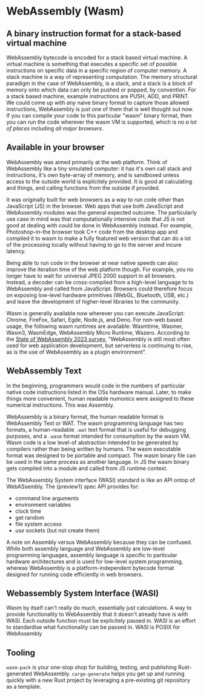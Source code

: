 # WebAssembly (Wasm)

## A binary instruction format for a stack-based virtual machine

WebAssembly bytecode is encoded for a stack based virtual machine.
A virtual machine is something that executes a specific set of possible instructions on specific data in a specific region of computer memory.
A stack machine is a way of representing computation.
The memory structural paradigm in the case of WebAssembly, is a stack, and a stack is a block of memory onto which data can only be pushed or popped, by convention.
For a stack based machine, example instructions are PUSH, ADD, and PRINT.
We could come up with _any_ naive binary format to capture those allowed instructions, WebAssembly is just one of them that is well thought out now.
If you can compile your code to this particular "wasm" binary format, then you can run the code wherever the wasm VM is supported, which is no _a lot of places_ including _all major browsers_.

## Available in your browser

WebAssembly was aimed primarily at the web platform.
Think of WebAssembly like a tiny simulated computer: it has it's own call stack and instructions, it's own byte-array of memory, and is sandboxed unless access to the outside world is explicitely provided.
It is good at calculating and things, and calling functions from the outside if provided.

It was originally built for web browsers as a way to run code other than JavaScript (JS) in the browser.
Web apps that use both JavaScript and WebAssembly modules was the general expected outcome.
The particularly use case in mind was that computationally intensive code that JS is not good at dealing with could be done in WebAssembly instead.
For example, Photoshop-in-the browser took C++ code from the desktop app and compiled it to wasm to make a fully featured web version that can do a lot of the processing locally without having to go to the server and incure latency.

Being able to run code in the browser at near native speeds can also improve the iteration time of the web platform though.
For example, you no longer have to wait for universal JPEG 2000 support in all browsers.
Instead, a decoder can be cross-compiled from a high-level language to to WebAssembly and called from JavaScript.
Browsers could therefore focus on exposing low-level hardware primitives (WebGL, Bluetooth, USB, etc.) and leave the development of higher-level libraries to the community.

Wasm is generally available now wherever you can execute JavaScript: Chrome, FireFox, Safari, Egde, Node.js, and Deno.
For non-web based usage, the following wasm runtimes are available: Wasmtime, Wasmer, Wasm3, WasmEdge, WebAssembly Micro Runtime, Wazero.
According to the [State of WebAssembly 2023 survey](https://blog.scottlogic.com/2023/10/18/the-state-of-webassembly-2023.html), "WebAssembly is still most often used for web application development, but serverless is continuing to rise, as is the use of WebAssembly as a plugin environment".

## WebAssembly Text

In the beginning, programmers would code in the numbers of particular native code instructions listed in the OSs hardware manual.
Later, to make things more convenient, human readable numonics were assigned to these numerical instructions.
This was Assembly.

WebAssembly is a binary format, the human readable format is WebAssembly Text or WAT.
The wasm programming language has two formats, a human-readable `.wat` text format that is useful for debugging purposes, and a `.wasm` format intended for consumption by the wasm VM.
Wasm code is a low level-of abstraction intended to be generated by compilers rather than being written by humans.
The wasm executable format was designed to be portable and compact.
The wasm binary file can be used in the same process as another language.
In JS the wasm binary gets compiled into a module and called from JS runtime context.

The WebAssembly System interface (WASI) standard is like an API ontop of WebASsembly. The (preview1) spec API provides for:

- command line arguments
- environment variables
- clock time
- get random
- file system access
- _use_ sockets (but not create them)

A note on Assembly versus WebAssembly because they can be confused. While both assembly language and WebAssembly are low-level programming languages, assembly language is specific to particular hardware architectures and is used for low-level system programming, whereas WebAssembly is a platform-independent bytecode format designed for running code efficiently in web browsers.

## Webassembly System Interface (WASI)

Wasm by itself can't really do much, essentially just calculations.
A way to provide functionality to WebAssembly that it doesn't already have is with WASI.
Each outside function must be explicitely passed in.
WASI is an effort to standardise what functionality can be passed in.
WASI is POSIX for WebAssembly

## Tooling

`wasm-pack` is your one-stop shop for building, testing, and publishing Rust-generated WebAssembly.
`cargo-generate` helps you get up and running quickly with a new Rust project by leveraging a pre-existing git repository as a template.
